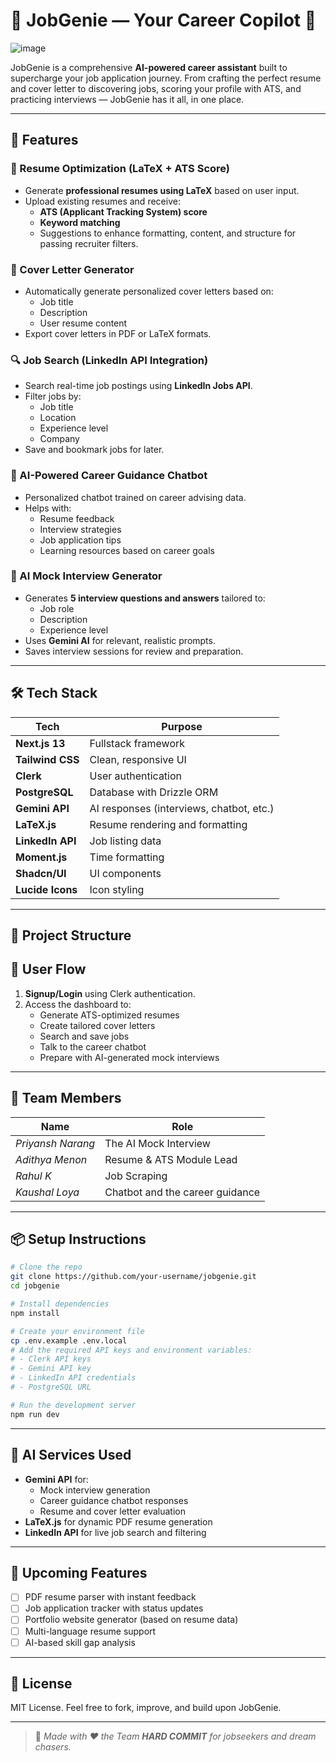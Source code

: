 # 💼 JobGenie — Your Career Copilot 🚀

![image](https://github.com/user-attachments/assets/5a7e6b5a-457e-4c07-af59-d85f407a9aaf)

JobGenie is a comprehensive **AI-powered career assistant** built to supercharge your job application journey. From crafting the perfect resume and cover letter to discovering jobs, scoring your profile with ATS, and practicing interviews — JobGenie has it all, in one place.

---

## 🌟 Features

### 📄 Resume Optimization (LaTeX + ATS Score)
- Generate **professional resumes using LaTeX** based on user input.
- Upload existing resumes and receive:
  - **ATS (Applicant Tracking System) score**
  - **Keyword matching**
  - Suggestions to enhance formatting, content, and structure for passing recruiter filters.

### 📝 Cover Letter Generator
- Automatically generate personalized cover letters based on:
  - Job title
  - Description
  - User resume content
- Export cover letters in PDF or LaTeX formats.

### 🔍 Job Search (LinkedIn API Integration)
- Search real-time job postings using **LinkedIn Jobs API**.
- Filter jobs by:
  - Job title
  - Location
  - Experience level
  - Company
- Save and bookmark jobs for later.

### 🧠 AI-Powered Career Guidance Chatbot
- Personalized chatbot trained on career advising data.
- Helps with:
  - Resume feedback
  - Interview strategies
  - Job application tips
  - Learning resources based on career goals

### 🎤 AI Mock Interview Generator
- Generates **5 interview questions and answers** tailored to:
  - Job role
  - Description
  - Experience level
- Uses **Gemini AI** for relevant, realistic prompts.
- Saves interview sessions for review and preparation.

---

## 🛠️ Tech Stack

| Tech           | Purpose                                 |
|----------------|------------------------------------------|
| **Next.js 13** | Fullstack framework                      |
| **Tailwind CSS** | Clean, responsive UI                   |
| **Clerk**      | User authentication                     |
| **PostgreSQL** | Database with Drizzle ORM               |
| **Gemini API** | AI responses (interviews, chatbot, etc.) |
| **LaTeX.js**   | Resume rendering and formatting          |
| **LinkedIn API** | Job listing data                       |
| **Moment.js**  | Time formatting                          |
| **Shadcn/UI**  | UI components                            |
| **Lucide Icons** | Icon styling                           |

---

## 📁 Project Structure


## 🔐 User Flow

1. **Signup/Login** using Clerk authentication.
2. Access the dashboard to:
   - Generate ATS-optimized resumes
   - Create tailored cover letters
   - Search and save jobs
   - Talk to the career chatbot
   - Prepare with AI-generated mock interviews

---

## 👥 Team Members

| Name             | Role                              
|------------------|-----------------------------------
| *Priyansh Narang* | The AI Mock Interview    
| *Adithya Menon*     | Resume & ATS Module Lead         
| *Rahul K*     | Job Scraping      
| *Kaushal Loya*     | Chatbot and the career guidance        

---

## 📦 Setup Instructions

```bash
# Clone the repo
git clone https://github.com/your-username/jobgenie.git
cd jobgenie

# Install dependencies
npm install

# Create your environment file
cp .env.example .env.local
# Add the required API keys and environment variables:
# - Clerk API keys
# - Gemini API key
# - LinkedIn API credentials
# - PostgreSQL URL

# Run the development server
npm run dev
```

---

## 🧠 AI Services Used

- **Gemini API** for:
  - Mock interview generation
  - Career guidance chatbot responses
  - Resume and cover letter evaluation
- **LaTeX.js** for dynamic PDF resume generation
- **LinkedIn API** for live job search and filtering

---

## 🔮 Upcoming Features

- [ ] PDF resume parser with instant feedback
- [ ] Job application tracker with status updates
- [ ] Portfolio website generator (based on resume data)
- [ ] Multi-language resume support
- [ ] AI-based skill gap analysis

---

## 📄 License

MIT License. Feel free to fork, improve, and build upon JobGenie.

---

> 🔗 _Made with ♥ the Team **HARD COMMIT** for jobseekers and dream chasers._
